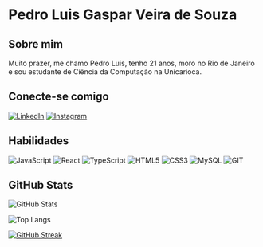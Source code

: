 # Pedro Luis Gaspar Veira de Souza

## Sobre mim
Muito prazer, me chamo Pedro Luis, tenho 21 anos, moro no Rio de Janeiro e sou estudante de Ciência da Computação na Unicarioca.

## Conecte-se comigo
[![LinkedIn](https://img.shields.io/badge/LinkedIn-000?style=for-the-badge&logo=linkedin&logoColor=0E76A8)](https://www.linkedin.com/in/pedro-gaspar-02b123211/) [![Instagram](https://img.shields.io/badge/Instagram-000?style=for-the-badge&logo=instagram)](https://www.instagram.com/pl_gaspar1/) 
## Habilidades
![JavaScript](https://img.shields.io/badge/JavaScript-000?style=for-the-badge&logo=javascript) ![React](https://img.shields.io/badge/React-000?style=for-the-badge&logo=react) ![TypeScript](https://img.shields.io/badge/TypeScript-000?style=for-the-badge&logo=typescript) ![HTML5](https://img.shields.io/badge/HTML5-000?style=for-the-badge&logo=html5) ![CSS3](https://img.shields.io/badge/CSS3-000?style=for-the-badge&logo=css3&logoColor=264CE4) ![MySQL](https://img.shields.io/badge/MySQL-000?style=for-the-badge&logo=mysql) ![GIT](https://img.shields.io/badge/GIT-000?style=for-the-badge&logo=git&logoColor=)

## GitHub Stats
![GitHub Stats](https://github-readme-stats.vercel.app/api?username=PLGVS&theme=transparent&bg_color=000&border_color=30A3DC&show_icons=true&icon_color=30A3DC&title_color=E94D5F&text_color=FFF)

![Top Langs](https://github-readme-stats-git-masterrstaa-rickstaa.vercel.app/api/top-langs/?username=PLGVS&bg_color=000&border_color=30A3DC&title_color=E94D5F&text_color=FFF)

[![GitHub Streak](https://streak-stats.demolab.com/?user=PLGVS&theme=black-ice&background=000&border=30A3DC&dates=FFF)](https://git.io/streak-stats)
